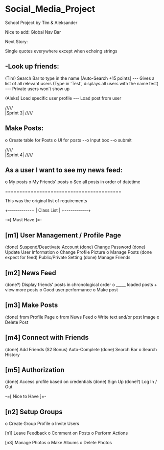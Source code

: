 # Social_Media_Project
School Project by Tim & Aleksander

Nice to add: Global Nav Bar

Next Story:


Single quotes everywhere except when echoing strings

-Look up friends:
-----------------
(Tim) 
Search Bar to type in the name [Auto-Search +15 points]
--- Gives a list of all relevant users (Type in 'Test', displays all users with the name test)
--- Private users won't show up

(Aleks) 
Load specific user profile
--- Load post from user



/\/\/\/\/\
|Sprint 3|
\/\/\/\/\/

Make Posts:
-----------
o Create table for Posts
o UI for posts
--o Input box
--o submit



/\/\/\/\/\
|Sprint 4|
\/\/\/\/\/

As a user I want to see my news feed:
-------------------------------------
o My posts
o My Friends' posts
o See all posts in order of datetime





=========================================

This was the original list of requirements

+------------+
| Class List |
+------------+

-=[ Must Have ]=-

[m1] User Management / Profile Page
-----------------------------------
(done) Suspend/Deactivate Account
(done) Change Password
(done) Update User Information
o Change Profile Picture
o Manage Posts
(done expect for feed) Public/Private Setting
(done) Manage Friends

[m2] News Feed
--------------
(done?) Display friends' posts in chronological order
 o _____ loaded posts + view more posts
 o Good user performance
 o Make post

[m3] Make Posts
---------------
(done) from Profile Page
 o from News Feed
 o Write text and/or post Image
 o Delete Post

[m4] Connect with Friends
-------------------------
(done) Add Friends
(S2 Bonus) Auto-Complete 
(done) Search Bar
 o Search History

[m5] Authorization
------------------
(done) Access profile based on credentials
(done) Sign Up
(done?) Log In / Out


-=[ Nice to Have ]=-

[n2] Setup Groups
-----------------
 o Create Group Profile
 o Invite Users

[n1] Leave Feedback
 o Comment on Posts
 o Perform Actions

[n3] Manage Photos
 o Make Albums
 o Delete Photos

